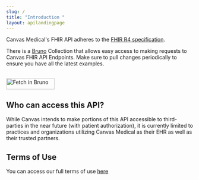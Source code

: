 ```yaml
---
slug: /
title: "Introduction "
layout: apilandingpage
---
```


Canvas Medical's FHIR API adheres to the [FHIR R4 specification](http://hl7.org/fhir/R4/).



There is a [Bruno](https://www.usebruno.com/) Collection that allows easy access to making requests to Canvas FHIR API Endpoints. Make sure to pull changes periodically to ensure you have all the latest examples.
<br>
<br>

<a target="_blank" rel="noopener noreferrer" href="https://fetch.usebruno.com?url=https%3A%2F%2Fgithub.com%2Fcanvas-medical%2Fcanvas-fhir-example-requests.git">
    <img src="https://fetch.usebruno.com/button.svg" alt="Fetch in Bruno" style="width: 130px; height: 30px;" width="128" height="32"></a>

## Who can access this API?
While Canvas intends to make portions of this API accessible to third-parties in the near future (with patient authorization), it is currently limited to practices and organizations utilizing Canvas Medical as their EHR as well as their trusted partners.

## Terms of Use
You can access our full terms of use [here](/api/terms-of-use)
